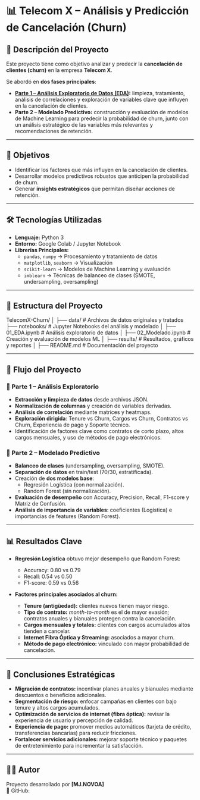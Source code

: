 # 📊 Telecom X – Análisis y Predicción de Cancelación (Churn)

## 📌 Descripción del Proyecto  
Este proyecto tiene como objetivo analizar y predecir la **cancelación de clientes (churn)** en la empresa **Telecom X**.  

Se abordó en **dos fases principales**:  

- **[Parte 1 – Análisis Exploratorio de Datos (EDA)](https://github.com/Mj-Novoa/Challenge_TelecomX_PARTE1):** limpieza, tratamiento, análisis de correlaciones y exploración de variables clave que influyen en la cancelación de clientes.  
- **Parte 2 – Modelado Predictivo:** construcción y evaluación de modelos de Machine Learning para predecir la probabilidad de churn, junto con un análisis estratégico de las variables más relevantes y recomendaciones de retención.  

---

## 🎯 Objetivos  
- Identificar los factores que más influyen en la cancelación de clientes.  
- Desarrollar modelos predictivos robustos que anticipen la probabilidad de churn.  
- Generar **insights estratégicos** que permitan diseñar acciones de retención.  

---

## 🛠️ Tecnologías Utilizadas  
- **Lenguaje:** Python 3  
- **Entorno:** Google Colab / Jupyter Notebook  
- **Librerías Principales:**  
  - `pandas`, `numpy` → Procesamiento y tratamiento de datos  
  - `matplotlib`, `seaborn` → Visualización  
  - `scikit-learn` → Modelos de Machine Learning y evaluación  
  - `imblearn` → Técnicas de balanceo de clases (SMOTE, undersampling, oversampling)  

---

## 📂 Estructura del Proyecto  

TelecomX-Churn/
│
├── data/ # Archivos de datos originales y tratados
├── notebooks/ # Jupyter Notebooks del análisis y modelado
│ ├── 01_EDA.ipynb # Análisis exploratorio de datos
│ ├── 02_Modelado.ipynb # Creación y evaluación de modelos ML
│
├── results/ # Resultados, gráficos y reportes
│
├── README.md # Documentación del proyecto


---

## 🚀 Flujo del Proyecto  

### 🔹 Parte 1 – Análisis Exploratorio  
- **Extracción y limpieza de datos** desde archivos JSON.  
- **Normalización de columnas** y creación de variables derivadas.  
- **Análisis de correlación** mediante matrices y heatmaps.  
- **Exploración dirigida**: Tenure vs Churn, Cargos vs Churn, Contratos vs Churn, Experiencia de pago y Soporte técnico.  
- Identificación de factores clave como contratos de corto plazo, altos cargos mensuales, y uso de métodos de pago electrónicos.  

### 🔹 Parte 2 – Modelado Predictivo  
- **Balanceo de clases** (undersampling, oversampling, SMOTE).  
- **Separación de datos** en train/test (70/30, estratificada).  
- Creación de **dos modelos base**:  
  - Regresión Logística (con normalización).  
  - Random Forest (sin normalización).  
- **Evaluación de desempeño** con Accuracy, Precision, Recall, F1-score y Matriz de Confusión.  
- **Análisis de importancia de variables**: coeficientes (Logística) e importancias de features (Random Forest).  

---

## 📊 Resultados Clave  

- **Regresión Logística** obtuvo mejor desempeño que Random Forest:  
  - Accuracy: 0.80 vs 0.79  
  - Recall: 0.54 vs 0.50  
  - F1-score: 0.59 vs 0.56  

- **Factores principales asociados al churn:**  
  - **Tenure (antigüedad):** clientes nuevos tienen mayor riesgo.  
  - **Tipo de contrato:** *month-to-month* es el de mayor evasión; contratos anuales y bianuales protegen contra la cancelación.  
  - **Cargos mensuales y totales:** clientes con cargos acumulados altos tienden a cancelar.  
  - **Internet Fibra Óptica y Streaming:** asociados a mayor churn.  
  - **Método de pago electrónico:** vinculado con mayor probabilidad de cancelación.  

---

## 📌 Conclusiones Estratégicas  

- **Migración de contratos:** incentivar planes anuales y bianuales mediante descuentos o beneficios adicionales.  
- **Segmentación de riesgo:** enfocar campañas en clientes con bajo tenure y altos cargos acumulados.  
- **Optimización de servicios de internet (fibra óptica):** revisar la experiencia de usuario y percepción de calidad.  
- **Experiencia de pago:** promover medios automáticos (tarjeta de crédito, transferencias bancarias) para reducir fricciones.  
- **Fortalecer servicios adicionales:** mejorar soporte técnico y paquetes de entretenimiento para incrementar la satisfacción.  

---

## 👨‍💻 Autor  
Proyecto desarrollado por **[MJ.NOVOA]**  
🔗 GitHub: [](https://github.com/Mj-Novoa)  
